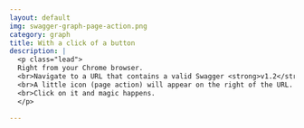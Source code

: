 ```yaml
---
layout: default
img: swagger-graph-page-action.png
category: graph
title: With a click of a button
description: |
  <p class="lead">
  Right from your Chrome browser. 
  <br>Navigate to a URL that contains a valid Swagger <strong>v1.2</strong> or <strong>v2.0</strong> document - either <strong>JSON</strong> or <strong>YAML</strong>.
  <br>A little icon (page action) will appear on the right of the URL.
  <br>Click on it and magic happens.
  </p>

---
```

